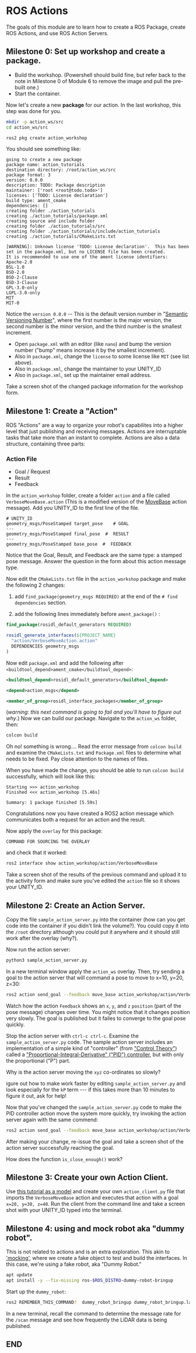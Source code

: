 # ROS Actions

The goals of this module are to learn how to create a ROS Package, create ROS Actions, and use ROS Action Servers.

## Milestone 0: Set up workshop and create a package.

* Build the workshop. (Powershell should build fine, but refer back to the note in Milestone 0 of Module 6 to remove the image and pull the pre-built one.)
* Start the container.

Now let's create a new __package__ for our action. In the last workshop, this step was done for you.

```bash
mkdir -p action_ws/src
cd action_ws/src
```

```bash
ros2 pkg create action_workshop
```

You should see something like:

```
going to create a new package
package name: action_tutorials
destination directory: /root/action_ws/src
package format: 3
version: 0.0.0
description: TODO: Package description
maintainer: ['root <root@todo.todo>']
licenses: ['TODO: License declaration']
build type: ament_cmake
dependencies: []
creating folder ./action_tutorials
creating ./action_tutorials/package.xml
creating source and include folder
creating folder ./action_tutorials/src
creating folder ./action_tutorials/include/action_tutorials
creating ./action_tutorials/CMakeLists.txt

[WARNING]: Unknown license 'TODO: License declaration'.  This has been set in the package.xml, but no LICENSE file has been created.
It is recommended to use one of the ament license identifiers:
Apache-2.0
BSL-1.0
BSD-2.0
BSD-2-Clause
BSD-3-Clause
GPL-3.0-only
LGPL-3.0-only
MIT
MIT-0
```

Notice the `version 0.0.0` -- This is the default version number in "[Semantic Versioning Number](https://en.wikipedia.org/wiki/Software_versioning)", where the first number is the major version, the second number is the minor version, and the third number is the smallest increment.

* Open `package.xml` with an editor (like `nano`) and bump the version number ("bump" means increase it by the smallest increment).  
* Also in `package.xml`, change the `license` to some license like `MIT` (see list above).
* Also in `package.xml`, change the maintainer to your UNITY_ID
* Also in `package.xml`, set up the maintainer email address.

Take a screen shot of the changed package information for the workshop form.

## Milestone 1: Create a "Action"

ROS "Actions" are a way to organize your robot's capabilites into a higher level that just publishing and receiving messages.  Actions are interruptable tasks that take more than an instant to complete.  Actions are also a data structure, containing three parts:

### Action File

* Goal / Request
* Result
* Feedback

In the `action_workshop` folder, create a folder `action` and a file called `VerboseMoveBase.action` (This is a modified version of the [MoveBase](http://docs.ros.org/api/move_base_msgs/html/action/MoveBase.html) action message).  Add you UNITY_ID to the first line of the file.

```
# UNITY_ID
geometry_msgs/PoseStamped target_pose    # GOAL
---
geometry_msgs/PoseStamped final_pose  #  RESULT
---
geometry_msgs/PoseStamped base_pose  #  FEEDBACK
```

Notice that the Goal, Result, and Feedback are the same type: a stamped pose message.  Answer the question in the form about this action message type.

Now edit the `CMakeLists.txt` file in the `action_workshop` package and make the following 2 changes:

1) add `find_package(geometry_msgs REQUIRED)` at the end of the `# find dependencies` section.

2) add the following lines immediately before `ament_package()` :

```cmake
find_package(rosidl_default_generators REQUIRED)

rosidl_generate_interfaces(${PROJECT_NAME}
  "action/VerboseMoveAction.action"
  DEPENDENCIES geometry_msgs
)
```

Now edit `package.xml` and add the following after `<buildtool_depend>ament_cmake</buildtool_depend>`:

```xml
<buildtool_depend>rosidl_default_generators</buildtool_depend>

<depend>action_msgs</depend>

<member_of_group>rosidl_interface_packages</member_of_group>
```

(_warning: this next command is going to fail and you'll have to figure out why_.) Now we can build our package. Navigate to the `action_ws` folder, then:

```bash
colcon build
```

Oh no! something is wrong....  Read the error message from `colcon build` and examine the `CMakeLists.txt` and `Package.xml` files to determine what needs to be fixed.  Pay close attention to the names of files.

When you have made the change, you should be able to run `colcon build` successfully, which will look like this:

```
Starting >>> action_workshop
Finished <<< action_workshop [5.46s]                     

Summary: 1 package finished [5.59s]
```

Congratulations now you have created a ROS2 action message which communicates both a request for an action and the result.

Now apply the `overlay` for this package:

```
COMMAND FOR SOURCING THE OVERLAY
```

and check that it worked:

```bash
ros2 interface show action_workshop/action/VerboseMoveBase
```

Take a screen shot of the results of the previous command and upload it to the activity form and make sure you've edited the `action` file so it shows your UNITY_ID.

## Milestone 2: Create an Action Server.

Copy the file `sample_action_server.py` into the container (how can you get code into the container if you didn't link the volume?).  You could copy it into the `/root` directory although you could put it anywhere and it should still work after the overlay (why?).

Now run the action server:

```bash
python3 sample_action_server.py
```

In a new terminal window apply the `action_ws` overlay. Then, try sending a goal to the action server that will command a pose to move to x=10, y=20, z=30:

```bash
ros2 action send_goal --feedback move_base action_workshop/action/VerboseMoveBase "{target_pose: {pose: {position: {x: 10, y: 20, z: 30}}}}"
```

Watch how the action `Feedback` shows an `x`, `y`, and `z` `position` (part of the pose message) changes over time.  You might notice that it changes position very slowly.  The goal is published but it failes to converge to the goal pose quickly.

Stop the action server with `ctrl-c ctrl-c`. Examine the `sample_action_server.py` code.  The sample action server includes an implementation of a simple kind of "controller" (from ["Control Theory"](https://en.wikipedia.org/wiki/Control_theory)) called a ["Proportional-Integral-Derivative" ("PID") controller](https://en.wikipedia.org/wiki/Proportional%E2%80%93integral%E2%80%93derivative_controller), but with only the proportional ("P") part.

Why is the action server moving the `xyz` co-ordinates so slowly?
  
igure out how to make work faster by editing `sample_action_server.py` and look especially for the `kP` term --- if this takes more than 10 minutes to figure it out, ask for help!

Now that you've changed the `sample_action_server.py` code to make the PID controller action move the system more quickly, try invoking the action server again with the same commend:

```bash
ros2 action send_goal --feedback move_base action_workshop/action/VerboseMoveBase "{target_pose: {pose: {position: {x: 10, y: 20, z: 30}}}}"
```

After making your change, re-issue the goal and take a screen shot of the action server successfully reaching the goal.

How does the function `is_close_enough()` work?

## Milestone 3:  Create your own Action Client.

Use [this tutorial as a model](https://docs.ros.org/en/humble/Tutorials/Intermediate/Writing-an-Action-Server-Client/Py.html) and create your own `action_client.py` file that imports the `VerboseMoveBase` action and executes that action with a goal `x=20, y=30, z=40`.   Run the client from the command line and take a screen shot with your UNITY_ID typed into the terminal.

## Milestone 4: using and mock robot aka "dummy robot".

This is not related to actions and is an extra exploration.  This akin to ['mocking'](https://en.wikipedia.org/wiki/Mock_object), where we create a fake object to test and build the interfaces.  In this case, we're using a fake robot, aka "Dummy Robot."

```bash
apt update
apt install -y --fix-missing ros-$ROS_DISTRO-dummy-robot-bringup
```

Start up the `dummy_robot`:

```bash
ros2 REMEMBER_THIS_COMMAND?  dummy_robot_bringup dummy_robot_bringup.launch.py
```

In a new terminal, recall the command to determine the message rate for the `/scan` message and see how frequently the LiDAR data is being published.

## END
